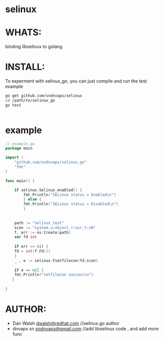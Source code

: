 # selinux

# WHATS:


binding libselinux to golang 


# INSTALL:


To experment with selinux_go, you can just compile and run the test example 

```bash 
go get github.com/sndnvaps/selinux
cd /path/to/selinux_go
go test 
  
```


# example 

```go 
// example.go 
package main

import (
	"github.com/sndnvaps/selinux_go"
	"fmt"
)

func main() {

	if selinux.Selinux_enabled() {
		fmt.Println("SELinux status = Enabled\n")
		} else {
		fmt.Println("SELinux status = Disabled\n")
		}
		
		
	path := "selinux_test"
	scon := "system_u:object_r:usr_t:s0"
	f, err := os.Create(path)
	var fd int 
	
	if err == nil {
	fd = int(f.Fd())
	}
	_ , e := selinux.Fsetfilecon(fd,scon) 
	
	if e == nil {
	fmt.Println("setfilecon success\n")
   }
   
}

```
		
	


# AUTHOR: 

- Dan Walsh <dwalsh@redhat.com>    //selinux.go author 
- dnvaps sn <sndnvaps@gmail.com>   //add libselinux code , and add more func 



